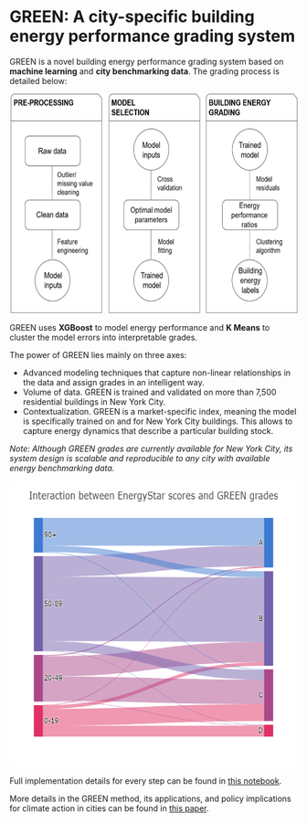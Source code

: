 # GREEN: A city-specific building energy performance grading system

GREEN is a novel building energy performance grading system based on __machine learning__ and __city benchmarking data__. The grading process is detailed below:


<img src="data/GREEN_methodology.png" width="654" height="384" title="GREEN methodology">

GREEN uses __XGBoost__ to model energy performance and __K Means__ to cluster the model errors into interpretable grades.

The power of GREEN lies mainly on three axes:
- Advanced modeling techniques that capture non-linear relationships in the data and assign grades in an intelligent way.
- Volume of data. GREEN is trained and validated on more than 7,500 residential buildings in New York City.
- Contextualization. GREEN is a market-specific index, meaning the model is specifically trained on and for New York City buildings. This allows to capture energy dynamics that describe a particular building stock.

_Note: Although GREEN grades are currently available for New York City, its system design is scalable and reproducible to any city with available energy benchmarking data._

<img src="data/sankeyGREEN.png" title="GREEN vs. EnergyStar" width="600" height="500">


Full implementation details for every step can be found in [this notebook](https://github.com/spapadopoulos/GREENgrading/blob/master/notebooks/GREEN%20grading%20method.ipynb).

More details in the GREEN method, its applications, and policy implications for climate action in cities can be found in [this paper](https://www.sciencedirect.com/science/article/pii/S030626191831612X).


